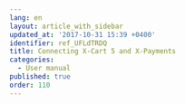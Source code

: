 ```yaml
---
lang: en
layout: article_with_sidebar
updated_at: '2017-10-31 15:39 +0400'
identifier: ref_UFLdTRDQ
title: Connecting X-Cart 5 and X-Payments
categories:
  - User manual
published: true
order: 110
---
```

